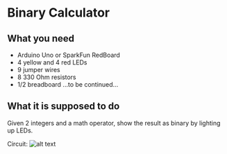 # Binary Calculator 

## What you need
- Arduino Uno or SparkFun RedBoard
- 4 yellow and 4 red LEDs
- 9 jumper wires
- 8 330 Ohm resistors 
- 1/2 breadboard
...to be continued...

## What it is supposed to do
Given 2 integers and a math operator, show the result as binary by lighting up LEDs.

Circuit: 
![alt text][circuit]

[circuit]: https://github.com/magdapoppins/binary-calc/raw/master/src/circuit.png